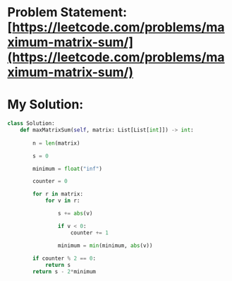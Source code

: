# Problem Statement: [https://leetcode.com/problems/maximum-matrix-sum/](https://leetcode.com/problems/maximum-matrix-sum/)
# My Solution: 
```py
class Solution:
    def maxMatrixSum(self, matrix: List[List[int]]) -> int:
        
        n = len(matrix)

        s = 0

        minimum = float("inf")

        counter = 0

        for r in matrix:
            for v in r:

                s += abs(v)

                if v < 0:
                    counter += 1

                minimum = min(minimum, abs(v))
            
        if counter % 2 == 0:
            return s
        return s - 2*minimum
```
